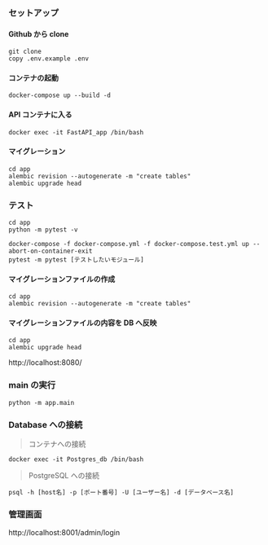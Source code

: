 ### セットアップ

#### Github から clone

```
git clone
copy .env.example .env
```

#### コンテナの起動

```
docker-compose up --build -d
```

#### API コンテナに入る

```
docker exec -it FastAPI_app /bin/bash
```

#### マイグレーション

```
cd app
alembic revision --autogenerate -m "create tables"
alembic upgrade head
```

### テスト

```
cd app
python -m pytest -v
```

```
docker-compose -f docker-compose.yml -f docker-compose.test.yml up --abort-on-container-exit
pytest -m pytest [テストしたいモジュール]
```

#### マイグレーションファイルの作成

```
cd app
alembic revision --autogenerate -m "create tables"
```

#### マイグレーションファイルの内容を DB へ反映

```
cd app
alembic upgrade head
```

http://localhost:8080/

### main の実行

```
python -m app.main
```

### Database への接続

> コンテナへの接続

```
docker exec -it Postgres_db /bin/bash
```

> PostgreSQL への接続

```
psql -h [host名] -p [ポート番号] -U [ユーザー名] -d [データベース名]
```

### 管理画面

http://localhost:8001/admin/login
